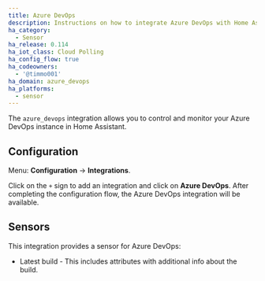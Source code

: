 ```yaml
---
title: Azure DevOps
description: Instructions on how to integrate Azure DevOps with Home Assistant.
ha_category:
  - Sensor
ha_release: 0.114
ha_iot_class: Cloud Polling
ha_config_flow: true
ha_codeowners:
  - '@timmo001'
ha_domain: azure_devops
ha_platforms:
  - sensor
---
```


The `azure_devops` integration allows you to control and monitor your
Azure DevOps instance in Home Assistant.

## Configuration

Menu: **Configuration** -> **Integrations**.

Click on the `+` sign to add an integration and click on **Azure DevOps**.
After completing the configuration flow, the Azure DevOps
integration will be available.

## Sensors

This integration provides a sensor for Azure DevOps:

- Latest build - This includes attributes with additional info about the build.
